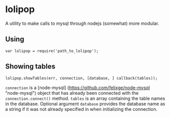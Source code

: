 lolipop
=======

A utility to make calls to mysql through nodejs (somewhat) more modular.

Using
-----

~~~~
var lolipop = require('path_to_lolipop');
~~~~

Showing tables
--------------

~~~~
lolipop.showTables(err, connection, [database, ] callback(tables));
~~~~

`connection` is a [node-mysql] (https://github.com/felixge/node-mysql 
"node-mysql") object that has already been connected with the
`connection.connect()` method.  `tables` is an array containing the table names
in the database. Optional argument `database` provides the database name as a
string if it was not already specified in when initializing the connection.
